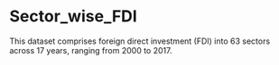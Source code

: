 # Sector_wise_FDI
This dataset comprises foreign direct investment (FDI) into 63 sectors across 17 years, ranging from 2000 to 2017.

